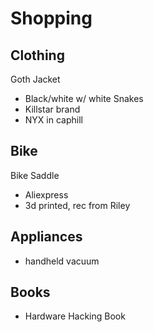 # Shopping


## Clothing

Goth Jacket

- Black/white w/ white Snakes
- Killstar brand
- NYX in caphill

## Bike

Bike Saddle

- Aliexpress
- 3d printed, rec from Riley


## Appliances

- handheld vacuum

## Books

- Hardware Hacking Book
